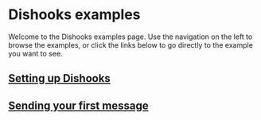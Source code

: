# Dishooks examples

Welcome to the Dishooks examples page. Use the navigation on the left to browse the examples, or click the links below to go directly to the example you want to see.

## [Setting up Dishooks](setup.md)
## [Sending your first message](setup.md#sending-your-first-message)